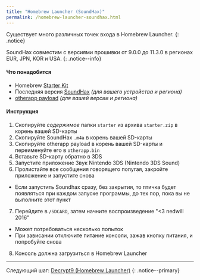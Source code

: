 ```yaml
---
title: "Homebrew Launcher (SoundHax)"
permalink: /homebrew-launcher-soundhax.html
---
```


Существует много различных точек входа в Homebrew Launcher.
{: .notice}

SoundHax совместим с версиями прошивки от 9.0.0 до 11.3.0 в регионах EUR, JPN, KOR и USA.
{: .notice--info}

#### <a name="what_need" />Что понадобится 

+ Homebrew [Starter Kit](http://smealum.github.io/ninjhax2/starter.zip)
+ Последняя версия [SoundHax](http://soundhax.com/) *(для вашего устройства и региона)*
+ [otherapp payload](https://smealum.github.io/3ds/#otherapp) *(для вашей версии и региона)*

#### <a name="instructions" />Инструкция

1. Скопируйте _содержимое_ папки `starter` из архива `starter.zip` в корень вашей SD-карты
2. Скопируйте SoundHax `.m4a` в корень вашей SD-карты
3. Скопируйте otherapp payload в корень вашей SD-карты и переименуйте его в `otherapp.bin`
4. Вставьте SD-карту обратно в 3DS
5. Запустите приложение Звук Nintendo 3DS (Nintendo 3DS Sound)
6. Пролистайте все сообщения говорящего попугая, закройте приложение и запустите снова
  + Если запустить Soundhax сразу, без закрытия, то птичка будет появляться при каждом запуске программы, до тех пор, пока вы не выполните этот пункт
7. Перейдите в `/SDCARD`, затем начните воспроизведение "<3 nedwill 2016"
  + Может потребоваться несколько попыток
  + При зависании отключите питание консоли, зажав кнопку питания, и попробуйте снова
8. Консоль должна загрузиться в Homebrew Launcher

___

Следующий шаг: [Decrypt9 (Homebrew Launcher)](decrypt9-homebrew-launcher)
{: .notice--primary}